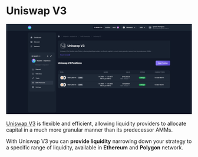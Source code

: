 # Uniswap V3

![](../../../.gitbook/assets/uniswapv3.png)

[Uniswap V3](https://uniswap.org/) is flexible and efficient, allowing liquidity providers to allocate capital in a much more granular manner than its predecessor AMMs.

With Uniswap V3 you can **provide liquidity** narrowing down your strategy to a specific range of liquidity, available in **Ethereum** and **Polygon** network.

